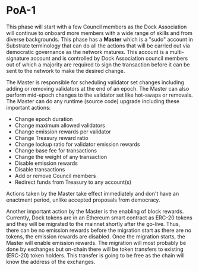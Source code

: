 # PoA-1

This phase will start with a few Council members as the Dock Association will continue to onboard more members with a wide range of skills and from diverse backgrounds. This phase has a **Master** which is a "sudo" account in Substrate terminology that can do all the actions that will be carried out via democratic governance as the network matures. This account is a multi-signature account and is controlled by Dock Association council members out of which a majority are required to sign the transaction before it can be sent to the network to make the desired change.   


The Master is responsible for scheduling validator set changes including adding or removing validators at the end of an epoch. The Master can also perform mid-epoch changes to the validator set like hot-swaps or removals. The Master can do any runtime \(source code\) upgrade including these important actions:

* Change epoch duration
* Change maximum allowed validators
* Change emission rewards per validator
* Change Treasury reward ratio
* Change lockup ratio for validator emission rewards
* Change base fee for transactions
* Change the weight of any transaction
* Disable emission rewards
* Disable transactions
* Add or remove Council members
* Redirect funds from Treasury to any account\(s\)

Actions taken by the Master take effect immediately and don't have an enactment period, unlike accepted proposals from democracy. 

Another important action by the Master is the enabling of block rewards. Currently, Dock tokens are in an Ethereum smart contract as ERC-20 tokens and they will be migrated to the mainnet shortly after the go-live. Thus, there can be no emission rewards before the migration start as there are no tokens, the emission rewards are disabled. Once the migration starts, the Master will enable emission rewards. The migration will most probably be done by exchanges but on-chain there will be token transfers to existing \(ERC-20\) token holders. This transfer is going to be free as the chain will know the address of the exchanges.

